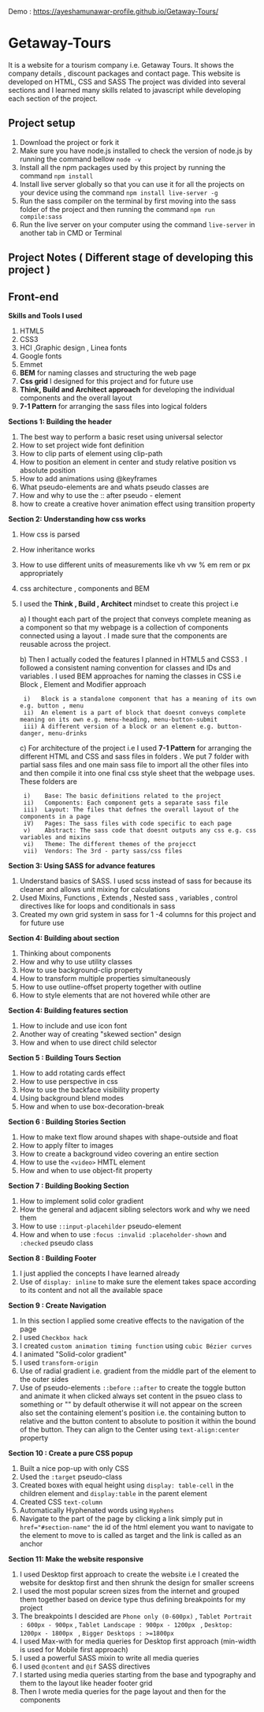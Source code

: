 Demo : https://ayeshamunawar-profile.github.io/Getaway-Tours/
# Getaway-Tours

It is a website for a tourism company i.e. Getaway Tours. It shows the company details , discount packages and contact
page. This website is developed on HTML, CSS and SASS The project was divided into several sections and I learned many
skills related to javascript while developing each section of the project.

## **Project setup**

1) Download the project or fork it
2) Make sure you have node.js installed to check the version of node.js by running the command bellow
   `node -v`
3) Install all the npm packages used by this project by running the command
   `npm install`
4) Install live server globally so that you can use it for all the projects on your device using the
   command `npm install live-server -g`
5) Run the sass compiler on the terminal by first moving into the sass folder of the project and then running the
   command `npm run compile:sass`
6) Run the live server on your computer using the command `live-server` in another tab in CMD or Terminal

## **Project Notes ( Different stage of developing this project )**

## Front-end

**Skills and Tools I used**

1) HTML5
2) CSS3
3) HCI ,Graphic design , Linea fonts
4) Google fonts
5) Emmet
6) **BEM** for naming classes and structuring the web page
7) **Css grid** I designed for this project and for future use
8) **Think, Build and Architect approach** for developing the individual components and the overall layout
9) **7-1 Pattern** for arranging the sass files into logical folders

**Sections 1: Building the header**

1) The best way to perform a basic reset using universal selector
2) How to set project wide font definition
3) How to clip parts of element using clip-path
4) How to position an element in center and study relative position vs absolute position
5) How to add animations using @keyframes
5) What pseudo-elements are and whats pseudo classes are
6) How and why to use the :: after pseudo - element
7) how to create a creative hover animation effect using transition property

**Section 2: Understanding how css works**

1) How css is parsed
2) How inheritance works
3) How to use different units of measurements like vh vw % em rem or px appropriately
4) css architecture , components and BEM
5) I used the **Think , Build , Architect** mindset to create this project i.e

   a) I thought each part of the project that conveys complete meaning as a component so that my webpage is a collection
   of components connected using a layout . I made sure that the components are reusable across the project.

   b) Then I actually coded the features I planned in HTML5 and CSS3 . I followed a consistent naming convention for
   classes and IDs and variables . I used BEM approaches for naming the classes in CSS i.e Block , Element and Modifier
   approach

        i)   Block is a standalone component that has a meaning of its own e.g. button , menu
        ii)  An element is a part of block that doesnt conveys complete meaning on its own e.g. menu-heading, menu-button-submit
        iii) A different version of a block or an element e.g. button-danger, menu-drinks

   c) For architecture of the project i.e I used **7-1 Pattern** for arranging the different HTML and CSS and sass files
   in folders . We put 7 folder with partial sass files and one main sass file to import all the other files into and
   then compile it into one final css style sheet that the webpage uses. These folders are

        i)    Base: The basic definitions related to the project
        ii)   Components: Each component gets a separate sass file 
        iii)  Layout: The files that defnes the overall layout of the components in a page 
        iV)   Pages: The sass files with code specific to each page 
        v)    Abstract: The sass code that doesnt outputs any css e.g. css variables and mixins 
        vi)   Theme: The different themes of the projecct
        vii)  Vendors: The 3rd - party sass/css files

**Section 3: Using SASS for advance features**

1) Understand basics of SASS. I used scss instead of sass for because its cleaner and allows unit mixing for
   calculations
2) Used Mixins, Functions , Extends , Nested sass , variables , control directives like for loops and conditionals in
   sass
3) Created my own grid system in sass for 1 -4 columns for this project and for future use

**Section 4: Building about section**

1) Thinking about components
2) How and why to use utility classes
3) How to use background-clip property
4) How to transform multiple properties simultaneously
5) How to use outline-offset property together with outline
6) How to style elements that are not hovered while other are

**Section 4: Building features section**

1) How to include and use icon font
2) Another way of creating "skewed section" design
3) How and when to use direct child selector 

**Section 5 : Building Tours Section** 
1) How to add rotating cards effect
2) How to use perspective in css
3) How to use the backface visibility property
4) Using background blend modes
5) How and when to use box-decoration-break

**Section 6 : Building Stories Section**
1) How to make text flow around shapes with shape-outside and float 
2) How to apply filter to images
3) How to create a background video covering an entire section
4) How to use the `<video>` HMTL element 
5) How and when to use object-fit property

**Section 7 : Building Booking Section**
1) How to implement solid color gradient 
2) How the general and adjacent sibling selectors work and why we need them 
3) How to use `::input-placehilder` pseudo-element
4) How and when to use `:focus :invalid :placeholder-shown` and` :checked` pseudo class

**Section 8 : Building Footer**
1) I just applied the concepts I have learned already
2) Use of `display: inline` to make sure the element takes space according to its content and not all the available space 

**Section 9 : Create Navigation**
1) In this section I applied some creative effects to the navigation of the page 
2) I used `Checkbox hack`
3) I created `custom animation timing function` using `cubic Bézier curves`
4) I animated "Solid-color gradient"
5) I used `transform-origin`
6) Use of radial gradient i.e. gradient from the middle part of the element to the outer sides 
7) Use of pseudo-elements `::before` `::after` to create the toggle button and animate it when clicked always set content in the psueo class to something or "" by default otherwise it will not appear on the screen also set the containing element's position i.e. the containing button to relative and the button content to absolute to position it within the bound of the button. They can align to the Center using `text-align:center` property

**Section 10 : Create a pure CSS popup**
1) Built a nice pop-up with only CSS
2) Used the `:target` pseudo-class 
3) Created boxes with equal height using `display: table-cell` in the children element and `display:table` in the parent element 
4) Created CSS `text-column`
5) Automatically Hyphenated words using `Hyphens`
6) Navigate to the part of the page by clicking a link simply put in `href="#section-name"` the id of the html element you want to navigate to the element to move to is called as target and the link is called as an anchor

**Section 11: Make the website responsive**
1) I used Desktop first approach to create the website i.e I created the website for desktop first and then shrunk the design for smaller screens
2) I used the most popular screen sizes from the internet and grouped them together based on device type thus defining breakpoints for my project 
3) The breakpoints I descided are `Phone only (0-600px)` , `Tablet Portrait : 600px - 900px` , `Tablet Landscape : 900px - 1200px ` , `Desktop: 1200px - 1800px ` , `Bigger Desktops : >=1800px`
4) I used Max-with for media queries for Desktop first approach (min-width is used for Mobile first approach)
5) I used a powerful SASS mixin to write all media queries 
6) I used `@content` and `@if` SASS directives
7) I started using media queries starting from the base and typography and them to the layout like header footer  grid 
8) Then I wrote media queries for the page layout and then for the components